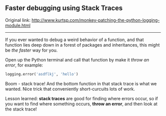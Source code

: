 ## Faster debugging using Stack Traces
Original link: http://www.kurtsp.com/monkey-patching-the-python-logging-module.html
___
If you ever wanted to debug a weird behavior of a function, and that function lies deep down in a forest of packages and inheritances,
this might be *the faster* way for you.

Open up the Python terminal and call that function by make it *throw an error*, for example:
```python
logging.error('asdflkj', 'hello')
```
Boom - stack trace! And the bottom function in that stack trace is what we wanted.
Nice trick that conveniently short-curcuits lots of work.

Lesson learned: **stack traces** are good for finding where errors occur, so if you want to find where something occurs,
**throw an error**, and then look at the stack trace!
